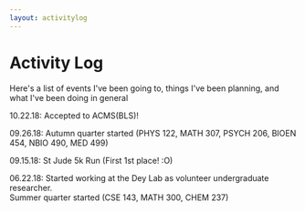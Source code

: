 ```yaml
---
layout: activitylog
---
```

<link rel="stylesheet" type="text/css" href="//fonts.googleapis.com/css?family=Open+Sans" />

# Activity Log

Here's a list of events I've been going to, things I've been planning, and what I've been doing in general

10.22.18: Accepted to ACMS(BLS)!

09.26.18: Autumn quarter started (PHYS 122, MATH 307, PSYCH 206, BIOEN 454, NBIO 490, MED 499)

09.15.18: St Jude 5k Run (First 1st place! :O)

06.22.18: Started working at the Dey Lab as volunteer undergraduate researcher.  
		  Summer quarter started (CSE 143, MATH 300, CHEM 237)